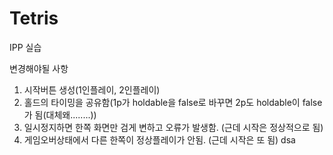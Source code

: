 # Tetris
IPP 실습

변경해야될 사항

1. 시작버튼 생성(1인플레이, 2인플레이)
2. 홀드의 타이밍을 공유함(1p가 holdable을 false로 바꾸면 2p도 holdable이 false가 됨(대체왜........))
3. 일시정지하면 한쪽 화면만 검게 변하고 오류가 발생함. (근데 시작은 정상적으로 됨)
4. 게임오버상태에서 다른 한쪽이 정상플레이가 안됨. (근데 시작은 또 됨)
dsa